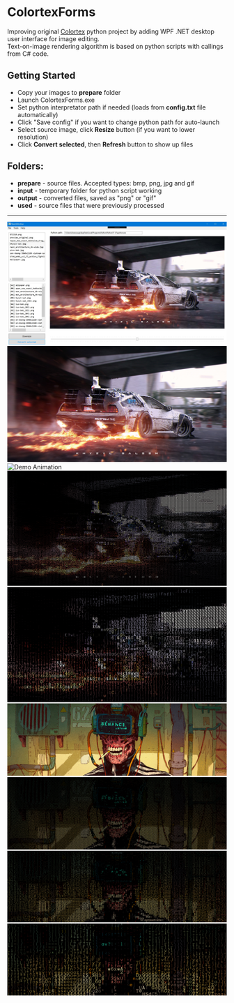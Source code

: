 # ColortexForms
Improving original [Colortex](https://github.com/IgorZyktin/Colortex) python project by adding WPF .NET desktop user interface for image editing.  
Text-on-image rendering algorithm is based on python scripts with callings from C# code.
## Getting Started
- Copy your images to **prepare** folder
- Launch ColortexForms.exe
- Set python interpretator path if needed (loads from **config.txt** file automatically)
- Click "Save config" if you want to change python path for auto-launch
- Select source image, click **Resize** button (if you want to lower resolution)
- Click **Convert selected**, then **Refresh** button to show up files
## Folders:
- **prepare** - source files. Accepted types: bmp, png, jpg and gif
- **input** - temporary folder for python script working
- **output** - converted files, saved as "png" or "gif"
- **used** - source files that were previously processed
---
![Demo Animation](/img/preview.jpg?raw=true)
![Demo Animation](/img/1.jpg?raw=true)
![Demo Animation](/img/2.png?raw=true)
![Demo Animation](/img/3.png?raw=true)
![Demo Animation](/img/4.png?raw=true)
![Demo Animation](/img/5.jpg?raw=true)
![Demo Animation](/img/6.png?raw=true)
![Demo Animation](/img/7.png?raw=true)
![Demo Animation](/img/8.png?raw=true)
